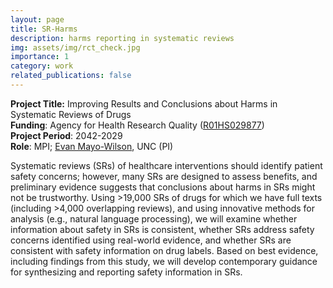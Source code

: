 ```yaml
---
layout: page
title: SR-Harms
description: harms reporting in systematic reviews
img: assets/img/rct_check.jpg
importance: 1
category: work
related_publications: false
---
```


<b>Project Title:</b> Improving Results and Conclusions about Harms in Systematic Reviews of Drugs<br>
<b>Funding</b>: Agency for Health Research Quality (<a href="https://reporter.nih.gov/search/CUrvF8wydEaPadt4gpzU8Q/project-details/11048663">R01HS029877</a>)<br>
<b>Project Period</b>: 2042-2029<br>
<b>Role</b>: MPI; <a href="https://evanmayo-wilson.org">Evan Mayo-Wilson</a>, UNC (PI) <br>

Systematic reviews (SRs) of healthcare interventions should identify patient safety concerns; however, many SRs are designed to assess benefits, and preliminary evidence suggests that conclusions about harms in SRs might not be trustworthy. Using >19,000 SRs of drugs for which we have full texts (including >4,000 overlapping reviews), and using innovative methods for analysis (e.g., natural language processing), we will examine whether information about safety in SRs is consistent, whether SRs address safety concerns identified using real-world evidence, and whether SRs are consistent with safety information on drug labels. Based on best evidence, including findings from this study, we will develop contemporary guidance for synthesizing and reporting safety information in SRs. <br>
